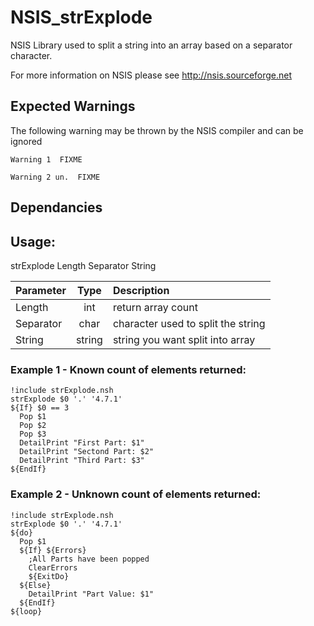 # NSIS_strExplode
NSIS Library used to split a string into an array based on a separator character.

For more information on NSIS please see http://nsis.sourceforge.net

## Expected Warnings
The following warning may be thrown by the NSIS compiler and can be ignored
```
Warning 1  FIXME
```
```
Warning 2 un.  FIXME
```

## Dependancies

## Usage:
strExplode Length Separator String

| Parameter    | Type            | Description                          |
| :---         |      :---:      | :---                                 |
| Length	     | int             | return array count                   |  
| Separator		 | char            | character used to split the string   |
| String			 | string          | string you want split into array     |

 
### Example 1 - Known count of elements returned:
```NSIS
!include strExplode.nsh
strExplode $0 '.' '4.7.1'
${If} $0 == 3
  Pop $1
  Pop $2
  Pop $3
  DetailPrint "First Part: $1"
  DetailPrint "Sectond Part: $2"
  DetailPrint "Third Part: $3"
${EndIf}
```
 
### Example 2 - Unknown count of elements returned:
```NSIS
!include strExplode.nsh
strExplode $0 '.' '4.7.1'
${do}
  Pop $1
  ${If} ${Errors}
    ;All Parts have been popped
    ClearErrors
    ${ExitDo}
  ${Else}
    DetailPrint "Part Value: $1"
  ${EndIf}
${loop}
```
